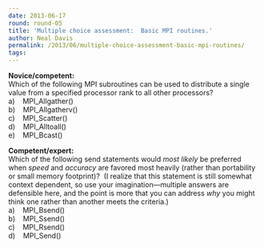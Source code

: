 ```yaml
---
date: 2013-06-17
round: round-05
title: 'Multiple choice assessment:  Basic MPI routines.'
author: Neal Davis
permalink: /2013/06/multiple-choice-assessment-basic-mpi-routines/
tags:
---
```

**Novice/competent:**  
Which of the following MPI subroutines can be used to distribute a single value from a specified processor rank to all other processors?  
a)    MPI_Allgather()  
b)    MPI_Allgatherv()  
c)    MPI_Scatter()  
d)    MPI_Alltoall()  
e)    MPI_Bcast()

**Competent/expert:**  
Which of the following send statements would *most likely* be preferred when *speed* and *accuracy* are favored most heavily (rather than portability or small memory footprint)?  (I realize that this statement is still somewhat context dependent, so use your imagination—multiple answers are defensible here, and the point is more that you can address *why* you might think one rather than another meets the criteria.)  
a)    MPI_Bsend()  
b)    MPI_Ssend()  
c)    MPI_Rsend()  
d)    MPI_Send()
